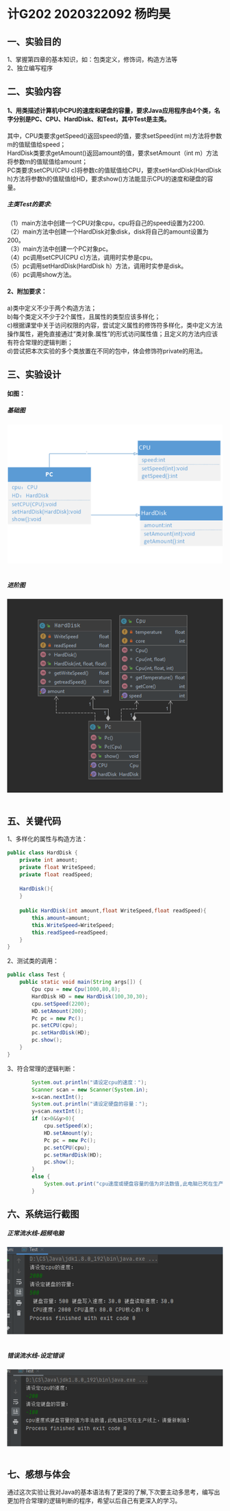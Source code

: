 # 计G202 2020322092 杨昀昊
## 一、实验目的
 1、掌握第四章的基本知识，如：包类定义，修饰词，构造方法等<br>
 2、独立编写程序
## 二、实验内容
#### 1、用类描述计算机中CPU的速度和硬盘的容量，要求Java应用程序由4个类，名字分别是PC、CPU、HardDisk、和Test，其中Test是主类。
  其中，CPU类要求getSpeed()返回speed的值，要求setSpeed(int m)方法将参数m的值赋值给speed；<br>
  HardDisk类要求getAmount()返回amount的值，要求setAmount（int m）方法将参数m的值赋值给amount；<br>
  PC类要求setCPU(CPU c)将参数c的值赋值给CPU，要求setHardDisk(HardDisk h)方法将参数h的值赋值给HD，要求show()方法能显示CPU的速度和硬盘的容量。<br>
 ##### 主类Test的要求:
（1）main方法中创建一个CPU对象cpu，cpu将自己的speed设置为2200.<br>
（2）main方法中创建一个HardDisk对象disk，disk将自己的amount设置为200。<br>
（3）main方法中创建一个PC对象pc。<br>
（4）pc调用setCPU(CPU c)方法，调用时实参是cpu。<br>
（5）pc调用setHardDisk(HardDisk h）方法，调用时实参是disk。<br>
（6）pc调用show方法。<br>
#### 2、附加要求：
 a)类中定义不少于两个构造方法；<br>
 b)每个类定义不少于2个属性，且属性的类型应该多样化；<br>
 c)根据课堂中关于访问权限的内容，尝试定义属性的修饰符多样化，类中定义方法操作属性，避免直接通过“类对象.属性”的形式访问属性值；且定义的方法内应该有符合常理的逻辑判断；<br>
 d)尝试把本次实验的多个类放置在不同的包中，体会修饰符private的用法。<br>
 
## 三、实验设计
 #### 如图：
 ##### 基础图
 ![](https://github.com/Principles-Yang/JavaTest2-Simulation-Program-of-PC/blob/main/BasicUml.png) <br><br>
 ##### 进阶图
 ![](https://github.com/Principles-Yang/JavaTest2-Simulation-Program-of-PC/blob/main/Pc-cpu-harddisk.png) <br><br>

## 五、关键代码
1、多样化的属性与构造方法：
```Java
public class HardDisk {
    private int amount;
    private float WriteSpeed;
    private float readSpeed;

    HardDisk(){
    }

    public HardDisk(int amount,float WriteSpeed,float readSpeed){
        this.amount=amount;
        this.WriteSpeed=WriteSpeed;
        this.readSpeed=readSpeed;
    }
}
```
2、测试类的调用：
```Java
public class Test {
    public static void main(String args[]) {
        Cpu cpu = new Cpu(1000,80,8);
        HardDisk HD = new HardDisk(100,30,30);
        cpu.setSpeed(2200);
        HD.setAmount(200);
        Pc pc = new Pc();
        pc.setCPU(cpu);
        pc.setHardDisk(HD);
        pc.show();
    }
}
   ```
  3、符合常理的逻辑判断：
```Java
        System.out.println("请设定cpu的速度：");
        Scanner scan = new Scanner(System.in);
        x=scan.nextInt();
        System.out.println("请设定硬盘的容量：");
        y=scan.nextInt();
        if (x>0&&y>0){
            cpu.setSpeed(x);
            HD.setAmount(y);
            Pc pc = new Pc();
            pc.setCPU(cpu);
            pc.setHardDisk(HD);
            pc.show();
        }
        else {
            System.out.print("cpu速度或硬盘容量的值为非法数值,此电脑已死在生产线上，请重新制造！");
        }
   ```
 
## 六、系统运行截图

  ##### 正常流水线-超频电脑
  ![](https://github.com/Principles-Yang/JavaTest2-Simulation-Program-of-PC/blob/main/result.png) <br><br>
  
  ##### 错误流水线-设定错误
  ![]( https://github.com/Principles-Yang/JavaTest2-Simulation-Program-of-PC/blob/main/result1.png) <br><br>
 
  
## 七、感想与体会
   通过这次实验让我对Java的基本语法有了更深的了解,下次要主动多思考，编写出更加符合常理的逻辑判断的程序，希望以后自己有更深入的学习。

